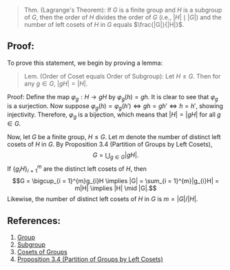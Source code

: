 > Thm. (Lagrange's Theorem): If $G$ is a finite group and $H$ is a subgroup of $G$, then the order of $H$ divides the order of $G$ (i.e., $|H| \mid |G|$) and the number of left cosets of $H$ in $G$ equals $\frac{|G|}{|H|}$.

## Proof:
To prove this statement, we begin by proving a lemma:
> Lem. (Order of Coset equals Order of Subgroup): Let $H \leq G$. Then for any $g \in G$, $|gH| = |H|$. 

Proof:
Define the map $\varphi_{g}: H \to gH$ by $\varphi_{g}(h) = gh$. It is clear to see that $\varphi_{g}$ is a surjection. Now suppose $\varphi_{g}(h) = \varphi_{g}(h') \iff gh = gh' \iff h = h'$, showing injectivity. Therefore, $\varphi_{g}$ is a bijection, which means that $|H| = |gH|$ for all $g \in G$. 

Now, let $G$ be a finite group, $H \leq G$. Let $m$ denote the number of distinct left cosets of $H$ in $G$. By Proposition 3.4 (Partition of Groups by Left Cosets), $$G = \bigcup_{g \in G}|gH|.$$ If $\{g_{i}H\}_{i = 1}^{m}$ are the distinct left cosets of $H$, then $$G = \bigcup_{i = 1}^{m}g_{i}H \implies |G| = \sum_{i = 1}^{m}|g_{i}H| = m|H| \implies |H| \mid |G|.$$ Likewise, the number of distinct left cosets of $H$ in $G$ is $m = |G|/|H|$. 

## References:
1. [Group](../Introduction%20to%20Groups/Group.md)
2. [Subgroup](../Subgroups/Subgroup.md)
3. [Cosets of Groups](Cosets%20of%20Groups.md)
4. [Proposition 3.4 (Partition of Groups by Left Cosets)](Proposition%203.4%20(Partition%20of%20Groups%20by%20Left%20Cosets).md)
